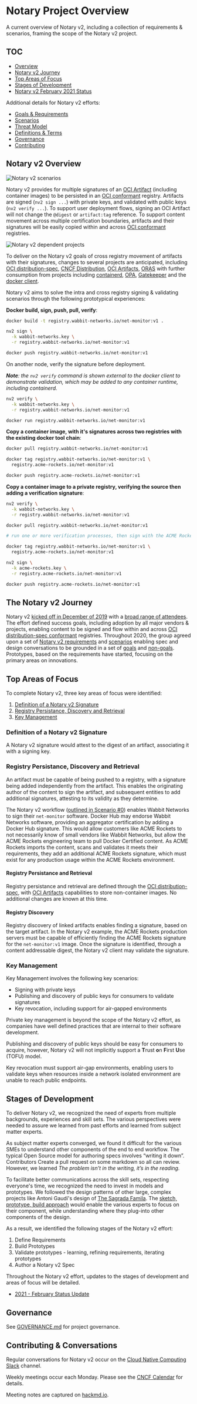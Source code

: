 # Notary Project Overview

A current overview of Notary v2, including a collection of requirements & scenarios, framing the scope of the Notary v2 project.

## TOC

- [Overview](#notary-v2-overview)
- [Notary v2 Journey](#the-notary-v2-journey)
- [Top Areas of Focus](#top-areas-of-focus)
- [Stages of Development](#stages-of-development)
- [Notary v2 February 2021 Status](./status-updates/notary-status-2021-02.md)

Additional details for Notary v2 efforts:

- [Goals & Requirements][nv2-requirements]
- [Scenarios][nv2-scenarios]
- [Threat Model][nv2-threat-model]
- [Definitions & Terms][nv2-definitions]
- [Governance](#governance)
- [Contributing](#contributing-&-conversations)

## Notary v2 Overview

![Notary v2 scenarios](./media/notary-e2e-scenarios.svg)

Notary v2 provides for multiple signatures of an [OCI Artifact][oci-artifacts] (including container images) to be persisted in an [OCI conformant][oci-distribution-conformance] registry. Artifacts are signed (`nv2 sign ...`) with private keys, and validated with public keys (`nv2 verify ...`). To support user deployment flows, signing an OCI Artifact will not change the `@digest` or `artifact:tag` reference. To support content movement across multiple certification boundaries, artifacts and their signatures will be easily copied within and across [OCI conformant][oci-distribution-conformance] registries.

![Notary v2 dependent projects](./media/oss-project-sequence.svg)

To deliver on the Notary v2 goals of cross registry movement of artifacts with their signatures, changes to several projects are anticipated, including [OCI distribution-spec][oci-distribution-spec], [CNCF Distribution][cncf-distribution], [OCI Artifacts][oci-artifacts], [ORAS][oras] with further consumption from projects including [containerd][containerd], [OPA][opa], [Gatekeeper][gatekeeper] and the [docker client][docker-client].

Notary v2 aims to solve the intra and cross registry signing & validating scenarios through the following prototypical experiences:

**Docker build, sign, push, pull, verify**:

```bash
docker build -t registry.wabbit-networks.io/net-monitor:v1 .

nv2 sign \
  -k wabbit-networks.key \
  -r registry.wabbit-networks.io/net-monitor:v1

docker push registry.wabbit-networks.io/net-monitor:v1
```

On another node, verify the signature before deployment. 

_**Note**: the `nv2 verify` command is shown external to the docker client to demonstrate validation, which may be added to any container runtime, including containerd._

```bash
nv2 verify \
  -k wabbit-networks.key \
  -r registry.wabbit-networks.io/net-monitor:v1

docker run registry.wabbit-networks.io/net-monitor:v1
```

**Copy a container image, with it's signatures across two registries with the existing docker tool chain**:

```bash
docker pull registry.wabbit-networks.io/net-monitor:v1

docker tag registry.wabbit-networks.io/net-monitor:v1 \
  registry.acme-rockets.io/net-monitor:v1

docker push registry.acme-rockets.io/net-monitor:v1
```

**Copy a container image to a private registry, verifying the source then adding a verification signature**:

```bash
nv2 verify \
  -k wabbit-networks.key \
  -r registry.wabbit-networks.io/net-monitor:v1

docker pull registry.wabbit-networks.io/net-monitor:v1

# run one or more verification processes, then sign with the ACME Rockets key

docker tag registry.wabbit-networks.io/net-monitor:v1 \
  registry.acme-rockets.io/net-monitor:v1

nv2 sign \
  -k acme-rockets.key \
  -r registry.acme-rockets.io/net-monitor:v1

docker push registry.acme-rockets.io/net-monitor:v1
```

## The Notary v2 Journey

Notary v2 [kicked off in December of 2019][notaryv2-kickoff] with a [broad range of attendees][kickoff-attendees]. The effort defined success goals, including adoption by all major vendors & projects, enabling content to be signed and flow within and across [OCI distribution-spec conformant][oci-distribution-conformance] registries. Throughout 2020, the group agreed upon a set of [Notary v2 requirements][nv2-requirements] and [scenarios][nv2-scenarios] enabling spec and design conversations to be grounded in a set of [goals][nv2-requirements] and [non-goals][non-requirements]. Prototypes, based on the requirements have started, focusing on the primary areas on innovations.

## Top Areas of Focus

To complete Notary v2, three key areas of focus were identified:

1. [Definition of a Notary v2 Signature](#definition-of-a-notary-v2-signature)
1. [Registry Persistance, Discovery and Retrieval](#registry-persistance-discovery-and-retrieval)
1. [Key Management](#key-management)

### Definition of a Notary v2 Signature

A Notary v2 signature would attest to the digest of an artifact, associating it with a signing key.

### Registry Persistance, Discovery and Retrieval

An artifact must be capable of being pushed to a registry, with a signature being added independently from the artifact. This enables the originating author of the content to sign the artifact, and subsequent entities to add additional signatures, attesting to its validity as they determine.

The Notary v2 workflow ([outlined in Scenario #0](https://github.com/notaryproject/requirements/blob/main/scenarios.md#scenario-0-build-publish-consume-enforce-policy-deploy)) enables Wabbit Networks to sign their `net-monitor` software. Docker Hub may endorse Wabbit Networks software, providing an aggregator certification by adding a Docker Hub signature. This would allow customers like ACME Rockets to not necessarily know of small vendors like Wabbit Networks, but allow the ACME Rockets engineering team to pull Docker Certified content. As ACME Rockets imports the content, scans and validates it meets their requirements, they add an additional ACME Rockets signature, which must exist for any production usage within the ACME Rockets environment.

#### Registry Persistance and Retrieval

Registry persistance and retrieval are defined through the [OCI distribution-spec][oci-distribution-spec], with [OCI Artifacts][oci-artifacts] capabilities to store non-container images. No additional changes are known at this time.

#### Registry Discovery

Registry discovery of linked artifacts enables finding a signature, based on the target artifact. In the Notary v2 example, the ACME Rockets production servers must be capable of efficiently finding the ACME Rockets signature for the `net-monitor:v1` image. Once the signature is identified, through a content addressable digest, the Notary v2 client may validate the signature.

### Key Management

Key Management involves the following key scenarios:

- Signing with private keys
- Publishing and discovery of public keys for consumers to validate signatures
- Key revocation, including support for air-gapped environments

Private key management is beyond the scope of the Notary v2 effort, as companies have well defined practices that are internal to their software development.

Publishing and discovery of public keys should be easy for consumers to acquire, however, Notary v2 will not implicitly support a **T**rust **o**n **F**irst **U**se (TOFU) model.

Key revocation must support air-gap environments, enabling users to validate keys when resources inside a network isolated environment are unable to reach public endpoints.

## Stages of Development

To deliver Notary v2, we recognized the need of experts from multiple backgrounds, experiences and skill sets. The various perspectives were needed to assure we learned from past efforts and learned from subject matter experts.

As subject matter experts converged, we found it difficult for the various SMEs to understand other components of the end to end workflow. The typical Open Source model for authoring specs involves “writing it down”. Contributors Create a pull request on some markdown so all can review. However, we learned _The problem isn’t in the writing, it’s in the reading._

To facilitate better communications across the skill sets, respecting everyone's time, we recognized the need to invest in models and prototypes. We followed the design patterns of other large, complex projects like Antoni Gaudí's design of [The Sagrada Famila](https://simple.wikipedia.org/wiki/Sagrada_Fam%C3%ADlia). The [sketch, prototype, build approach](https://stevelasker.blog/2020/07/31/sketch-prototype-build/) would enable the various experts to focus on their component, while understanding where they plug-into other components of the design.

As a result, we identified the following stages of the Notary v2 effort:

1. Define Requirements
1. Build Prototypes
1. Validate prototypes - learning, refining requirements, iterating prototypes
1. Author a Notary v2 Spec

Throughout the Notary v2 effort, updates to the stages of development and areas of focus will be detailed.

- [2021 - February Status Update](./status-updates/notary-status-2021-02.md)

## Governance

See [GOVERNANCE.md](GOVERNANCE.md) for project governance.

## Contributing & Conversations

Regular conversations for Notary v2 occur on the [Cloud Native Computing Slack](https://app.slack.com/client/T08PSQ7BQ/CQUH8U287?) channel.

Weekly meetings occur each Monday. Please see the [CNCF Calendar](https://www.cncf.io/community/calendar/) for details.

Meeting notes are captured on [hackmd.io](https://hackmd.io/_vrqBGAOSUC_VWvFzWruZw).

[cncf-distribution]:            https://github.com/distribution/distribution  
[containerd]:                   https://github.com/containerd
[docker-client]:                https://www.docker.com/products/docker-desktop
[gatekeeper]:                   https://github.com/open-policy-agent/gatekeeper
[kickoff-attendees]:            https://github.com/notaryproject/meeting-notes/blob/main/meeting-notes-2019.md#attendees
[moby]:                         https://github.com/moby
[notaryv2-kickoff]:             https://github.com/notaryproject/meeting-notes/blob/main/meeting-notes-2019.md#notary-v2-kickoff-meeting
[non-requirements]:             ./requirements.md#non-goals
[nv2-notes]:                    https://hackmd.io/_vrqBGAOSUC_VWvFzWruZw
[nv2-requirements]:             ./requirements.md
[nv2-scenarios]:                ./scenarios.md
[nv2-signature-spec]:           https://github.com/notaryproject/nv2/tree/prototype-1/docs/signature
[nv2-threat-model]:             ./threatmodel.md
[nv2-key-management]:           https://github.com/notaryproject/requirements/pull/38/
[nv2-distribution-spec]:        https://github.com/opencontainers/artifacts/pull/29
[nv2-definitions]:              ./definitions-terms.md
[oci-artifacts]:                https://github.com/opencontainers/artifacts
[oci-artifact-manifest]:        https://github.com/opencontainers/artifacts/pull/29
[oci-distribution-spec]:        https://github.com/opencontainers/distribution-spec
[oci-distribution-conformance]: https://github.com/opencontainers/oci-conformance
[opa]:                          https://github.com/open-policy-agent
[oras]:                         https://github.com/deislabs/oras
